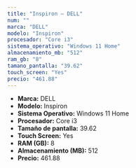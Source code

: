 ```yaml
---
title: "Inspiron — DELL"
num: ""
marca: "DELL"
modelo: "Inspiron"
procesador: "Core i3"
sistema_operativo: "Windows 11 Home"
almacenamiento_mb: "512"
ram_gb: "8"
tamano_pantalla: "39.62"
touch_screen: "Yes"
precio: "461.88"
---
```

<ul>
<li><strong>Marca:</strong> DELL</li>
<li><strong>Modelo:</strong> Inspiron</li>
<li><strong>Sistema Operativo:</strong> Windows 11 Home</li>
<li><strong>Procesador:</strong> Core i3 </li>
<li><strong>Tamaño de pantalla:</strong> 39.62</li>
<li><strong>Touch Screen:</strong> Yes</li>
<li><strong>RAM (GB):</strong> 8</li>
<li><strong>Almacenamiento (MB):</strong> 512</li>
<li><strong>Precio:</strong> 461.88</li>
</ul>